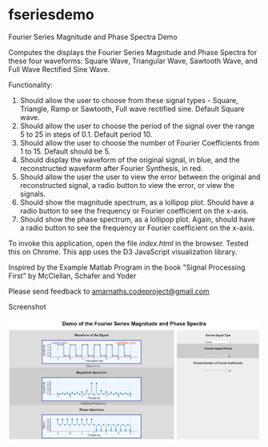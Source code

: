 # fseriesdemo
Fourier Series Magnitude and Phase Spectra Demo

Computes the displays the Fourier Series Magnitude and Phase Spectra for these four waveforms: Square Wave, Triangular Wave, Sawtooth Wave, and Full Wave Rectified Sine Wave.

Functionality: 
1. Should allow the user to choose from these signal types - Square, Triangle, 
    Ramp or Sawtooth, Full wave rectified sine. Default Square wave.
2. Should allow the user to choose the period of the signal over the range 5 to 25 in 
    steps of 0.1. Default period 10.
3. Should allow the user to choose the number of Fourier Coefficients from 1 to 15.
    Default should be 5.
4. Should display the waveform of the original signal, in blue, and the 
    reconstructed waveform after Fourier Synthesis, in red.
5. Should allow the user the user to view the error between the original and 
    reconstructed signal, a radio button to view the error, or view the signals.
6. Should show the magnitude spectrum, as a lollipop plot. Should have a radio button
    to see the frequency or Fourier coefficient on the x-axis.
7. Should show the phase spectrum, as a lollipop plot. Again, should have a radio button
    to see the frequency or Fourier coefficient on the x-axis. 
    
To invoke this application, open the file <i>index.html</i> in the browser. Tested this on Chrome. This app uses the D3 JavaScript visualization library.

Inspired by the Example Matlab Program in the book "Signal Processing First" by McClellan, Schafer and Yoder

Please send feedback to amarnaths.codeproject@gmail.com

Screenshot

![Screenshot of FourierSeries](https://github.com/amarnaths0005/fseriesdemo/blob/master/FourierSeries.png)

